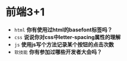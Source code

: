 # 前端3+1
- `html` **你有使用过html的basefont标签吗？**
- `css` **说说你对css中letter-spacing属性的理解**
- `js` **使用js写个方法记录某个按钮的点击次数**
- `软技能` **你有参加过哪些开发者大会吗？**

